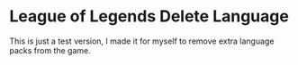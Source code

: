 # League of Legends Delete Language

This is just a test version, I made it for myself to remove extra language packs from the game.
